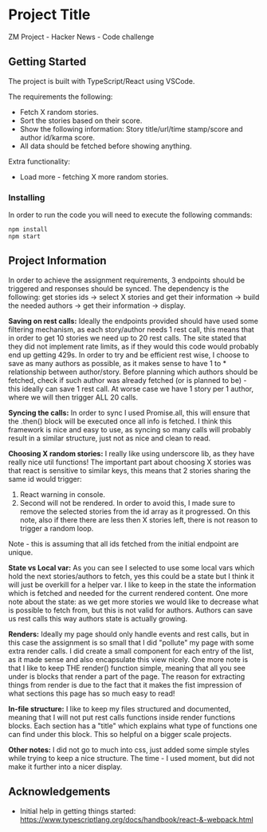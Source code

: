 # Project Title

ZM Project - Hacker News - Code challenge

## Getting Started

The project is built with TypeScript/React using VSCode.

The requirements the following:
* Fetch X random stories.
* Sort the stories based on their score.
* Show the following information: Story title/url/time stamp/score and author id/karma score.
* All data should be fetched before showing anything.

Extra functionality:
* Load more - fetching X more random stories.

### Installing

In order to run the code you will need to execute the following commands:

```
npm install
npm start
```

## Project Information

In order to achieve the assignment requirements, 3 endpoints should be triggered and responses should be synced. 
The dependency is the following: get stories ids -> select X stories and get their information -> build the needed authors -> get their information -> display.

**Saving on rest calls:**
Ideally the endpoints provided should have used some filtering mechanism, as each story/author needs 1 rest call, this means that in order to get 10 stories we need up to 20 rest calls. The site stated that they did not implement rate limits, as if they would this code would probably end up getting 429s.
In order to try and be efficient rest wise, I choose to save as many authors as possible, as it makes sense to have 1 to * relationship between author/story. Before planning which authors should be fetched, check if such author was already fetched (or is planned to be) - this ideally can save 1 rest call. At worse case we have 1 story per 1 author, where we will then trigger ALL 20 calls.

**Syncing the calls:**
In order to sync I used Promise.all, this will ensure that the .then() block will be executed once all info is fetched. I think this framework is nice and easy to use, as syncing so many calls will probably result in a similar structure, just not as nice and clean to read.

**Choosing X random stories:**
I really like using underscore lib, as they have really nice util functions! The important part about choosing X stories was that react is sensitive to similar keys, this means that 2 stories sharing the same id would trigger:
1. React warning in console.
2. Second will not be rendered.
In order to avoid this, I made sure to remove the selected stories from the id array as it progressed. On this note, also if there there are less then X stories left, there is not reason to trigger a random loop.

Note - this is assuming that all ids fetched from the initial endpoint are unique.

**State vs Local var:**
As you can see I selected to use some local vars which hold the next stories/authors to fetch, yes this could be a state but I think it will just be overkill for a helper var.
I like to keep in the state the information which is fetched and needed for the current rendered content.
One more note about the state: as we get more stories we would like to decrease what is possible to fetch from, but this is not valid for authors. Authors can save us rest calls this way authors state is actually growing.

**Renders:**
Ideally my page should only handle events and rest calls, but in this case the assignment is so small that I did "pollute" my page with some extra render calls.
I did create a small component for each entry of the list, as it made sense and also encapsulate this view nicely.
One more note is that I like to keep THE render() function simple, meaning that all you see under is blocks that render a part of the page. The reason for extracting things from render is due to the fact that it makes the fist impression of what sections this page has so much easy to read!

**In-file structure:**
I like to keep my files structured and documented, meaning that I will not put rest calls functions inside render functions blocks.
Each section has a "title" which explains what type of functions one can find under this block. This so helpful on a bigger scale projects.

**Other notes:**
I did not go to much into css, just added some simple styles while trying to keep a nice structure.
The time - I used moment, but did not make it further into a nicer display.

## Acknowledgements

* Initial help in getting things started: https://www.typescriptlang.org/docs/handbook/react-&-webpack.html